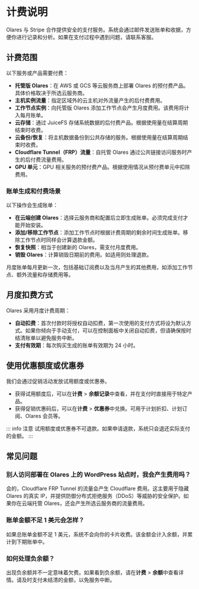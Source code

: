 # 计费说明

Olares 与 Stripe 合作提供安全的支付服务。系统会通过邮件发送账单和收据，方便你进行记录和分析。如果在支付过程中遇到问题，请联系客服。

## 计费范围

以下服务或产品需要付费：

- **托管版 Olares**：在 AWS 或 GCS 等云服务商上部署 Olares 的预付费产品。具体价格取决于所选云服务商。
- **主机实例流量**：指定区域外的云主机对外流量产生的后付费费用。
- **工作节点实例**：向托管版 Olares 添加工作节点会产生月度费用。该费用将计入每月账单。
- **云存储**：通过 JuiceFS 存储系统数据的后付费产品。根据使用量在结算周期结束时收费。
- **云备份/恢复**：将主机数据备份到公共存储的服务。根据使用量在结算周期结束时收费。
- **Cloudflare Tunnel（FRP）流量**：自托管 Olares 通过公共链接访问服务时产生的后付费流量费用。
- **GPU 单元**：GPU 相关服务的预付费产品。根据使用情况从预付费单元中扣除费用。

### 账单生成和付费场景

以下操作会生成账单：

- **在云端创建 Olares**：选择云服务商和配置后立即生成账单。必须完成支付才能开始安装。
- **添加/移除工作节点**：添加工作节点时根据计费周期的剩余时间生成账单。移除工作节点时同样会计算退款金额。
- **恢复快照**：相当于创建新的 Olares，需支付月度费用。
- **销毁 Olares**：计算销毁日期前的费用。如适用则处理退款。

月度账单每月更新一次，包括基础订阅费以及当月产生的其他费用，如添加工作节点、额外流量和存储费用等。

## 月度扣费方式

Olares 采用月度计费周期：
- **自动扣费**：首次付款时将授权自动扣费，第一次使用的支付方式将设为默认方式。如果你倾向于手动支付，可以在控制面板中关闭自动扣费，但请确保按时结清账单以避免服务中断。
- **支付有效期**：每次购买生成的账单有效期为 24 小时。

## 使用优惠额度或优惠券

我们会通过促销活动发放试用额度或优惠券。

- 获得试用额度后，可以在**计费** > **余额记录**中查看，并在支付时直接用于特定产品。
- 获得促销优惠码后，可以在**计费** > **优惠券**中兑换。可用于计划折扣、计划订阅、Olares 会员等。

::: info 注意
试用额度或优惠券不可退款。如果申请退款，系统只会退还实际支付的金额。
:::

## 常见问题

### 别人访问部署在 Olares 上的 WordPress 站点时，我会产生费用吗？

会的，Cloudflare FRP Tunnel 的流量会产生 Cloudflare 费用。这主要用于隐藏 Olares 的真实 IP，并提供防御分布式拒绝服务（DDoS）等威胁的安全保护。如果你在云端托管 Olares，还会产生所选云服务商的流量费用。

### 账单金额不足 1 美元会怎样？

如果总账单金额不足 1 美元，系统不会向你的卡片收费。该金额会计入余额，并累计到下期账单中。

### 如何处理负余额？

出现负余额并不一定意味着欠费。如果看到负余额，请在**计费** > **余额**中查看详情。请及时支付未结清的金额，以免服务中断。